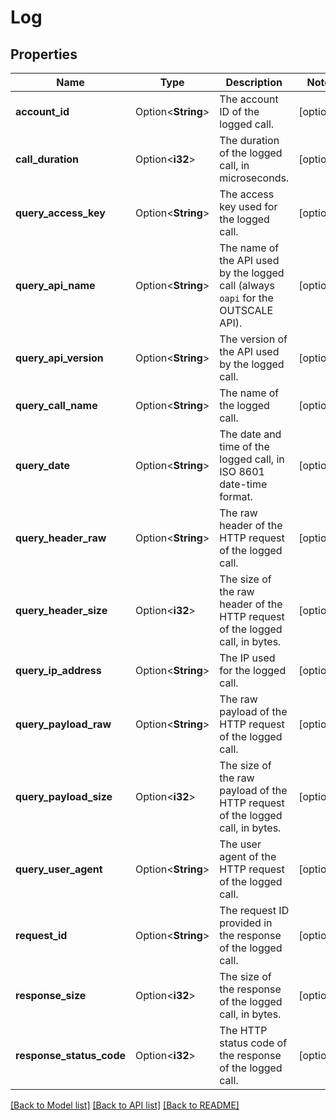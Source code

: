 # Log

## Properties

Name | Type | Description | Notes
------------ | ------------- | ------------- | -------------
**account_id** | Option<**String**> | The account ID of the logged call. | [optional]
**call_duration** | Option<**i32**> | The duration of the logged call, in microseconds. | [optional]
**query_access_key** | Option<**String**> | The access key used for the logged call. | [optional]
**query_api_name** | Option<**String**> | The name of the API used by the logged call (always `oapi` for the OUTSCALE API). | [optional]
**query_api_version** | Option<**String**> | The version of the API used by the logged call. | [optional]
**query_call_name** | Option<**String**> | The name of the logged call. | [optional]
**query_date** | Option<**String**> | The date and time of the logged call, in ISO 8601 date-time format. | [optional]
**query_header_raw** | Option<**String**> | The raw header of the HTTP request of the logged call. | [optional]
**query_header_size** | Option<**i32**> | The size of the raw header of the HTTP request of the logged call, in bytes. | [optional]
**query_ip_address** | Option<**String**> | The IP used for the logged call. | [optional]
**query_payload_raw** | Option<**String**> | The raw payload of the HTTP request of the logged call. | [optional]
**query_payload_size** | Option<**i32**> | The size of the raw payload of the HTTP request of the logged call, in bytes. | [optional]
**query_user_agent** | Option<**String**> | The user agent of the HTTP request of the logged call. | [optional]
**request_id** | Option<**String**> | The request ID provided in the response of the logged call. | [optional]
**response_size** | Option<**i32**> | The size of the response of the logged call, in bytes. | [optional]
**response_status_code** | Option<**i32**> | The HTTP status code of the response of the logged call. | [optional]

[[Back to Model list]](../README.md#documentation-for-models) [[Back to API list]](../README.md#documentation-for-api-endpoints) [[Back to README]](../README.md)


